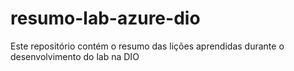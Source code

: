 # resumo-lab-azure-dio
Este repositório contém o resumo das lições aprendidas durante o desenvolvimento do lab na DIO
